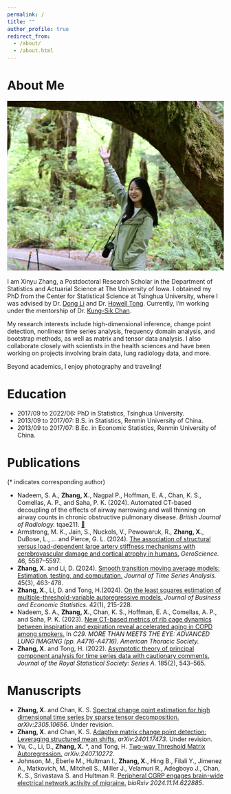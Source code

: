 ```yaml
---
permalink: /
title: ""
author_profile: true
redirect_from: 
  - /about/
  - /about.html
---
```


About Me
======

<img src="../images/Z30_3671.PNG" class="center"/> 

I am Xinyu Zhang, a Postdoctoral Research Scholar in the Department of Statistics and Actuarial Science at The University of Iowa. I obtained my PhD from the Center for Statistical Science at Tsinghua University, where I was advised by Dr. [Dong Li](https://www.stat.tsinghua.edu.cn/teachers/dongli/) and Dr. [Howell Tong](https://scholar.google.com/citations?user=5t5s9yMAAAAJ&hl=zh-CN). Currently, I’m working under the mentorship of Dr. [Kung-Sik Chan](https://scholar.google.com/citations?user=yuqVgEUAAAAJ&hl=zh-CN). 

My research interests include high-dimensional inference, change point detection, nonlinear time series analysis, frequency domain analysis, and bootstrap methods, as well as matrix and tensor data analysis. I also collaborate closely with scientists in the health sciences and have been working on projects involving brain data, lung radiology data, and more.

Beyond academics, I enjoy photography and traveling!

Education
======
- 2017/09 to 2022/06: PhD in Statistics, Tsinghua University.
- 2013/09 to 2017/07: B.S. in Statistics, Renmin University of China.
- 2013/09 to 2017/07: B.Ec. in Economic Statistics, Renmin University of China.

Publications
======
(\* indicates corresponding author)
- Nadeem, S. A., **Zhang, X.**, Nagpal P., Hoffman, E. A., Chan, K. S., Comellas, A. P., and Saha, P. K. (2024). Automated CT-based decoupling of the effects of airway narrowing and wall thinning on airway counts in chronic obstructive pulmonary disease. *British Journal of Radiology.* tqae211. [🔗](https://academic.oup.com/bjr/advance-article/doi/10.1093/bjr/tqae211/7840261)
- Armstrong, M. K., Jain, S., Nuckols, V., Pewowaruk, R., **Zhang, X.**, DuBose, L., ... and Pierce, G. L. (2024).
  [The association of structural versus load-dependent large artery stiffness mechanisms with cerebrovascular damage and cortical atrophy in humans.](https://link.springer.com/article/10.1007/s11357-024-01254-5#:~:text=These%20findings%20are%20consistent%20with,5%2C6%2C7%5D)
  *GeroScience.* 46, 5587–5597.
- **Zhang, X.** and Li, D. (2024). [Smooth transition moving average models: Estimation, testing, and computation.](https://onlinelibrary.wiley.com/doi/full/10.1111/jtsa.12721) *Journal of Time Series Analysis.* 45(3), 463-478.
- **Zhang, X.**, Li, D. and  Tong, H.(2024). [On the least squares estimation of multiple-threshold-variable autoregressive models.](https://www.tandfonline.com/doi/abs/10.1080/07350015.2023.2174124) *Journal of Business and Economic Statistics.* 42(1), 215-228.
- Nadeem, S. A., **Zhang, X.**, Chan, K. S., Hoffman, E. A., Comellas, A. P., and Saha, P. K. (2023). [New CT-based metrics of rib cage dynamics between inspiration and expiration reveal accelerated aging in COPD among smokers.](https://www.atsjournals.org/doi/abs/10.1164/ajrccm-conference.2023.207.1_MeetingAbstracts.A4716) In *C29. MORE THAN MEETS THE EYE: ADVANCED LUNG IMAGING (pp. A4716-A4716). American Thoracic Society.*
- **Zhang, X.** and Tong, H. (2022). [Asymptotic theory of principal component analysis for time series data with cautionary comments.](https://academic.oup.com/jrsssa/article/185/2/543/7068980) *Journal of the Royal Statistical Society: Series A.* 185(2), 543–565.

Manuscripts
======
- **Zhang, X.** and  Chan, K. S. [Spectral change point estimation for high dimensional time series by sparse tensor decomposition.](https://arxiv.org/abs/2305.10656) *arXiv:2305.10656*. Under revision.
- **Zhang, X.** and  Chan, K. S. [Adaptive matrix change point detection: Leveraging structured mean shifts.](https://arxiv.org/abs/2401.17473) *arXiv:2401.17473*.  Under revision.
- Yu, C., Li, D., **Zhang, X.** \*, and Tong, H. [Two-way Threshold Matrix Autoregression.](https://arxiv.org/abs/2407.10272) *arXiv:2407.10272*. 
- Johnson, M., Eberle M., Hultman I., **Zhang, X.**, Hing B., Filali Y., Jimenez A., Matkovich, M., Mitchell S., Miller J., Velamuri R., Adegboyo J., Chan, K. S., Srivastava S. and Hultman R.
[Peripheral CGRP engages brain-wide electrical network activity of migraine.](https://www.biorxiv.org/content/10.1101/2024.11.14.622885v1.article-info) *bioRxiv 2024.11.14.622885*.
